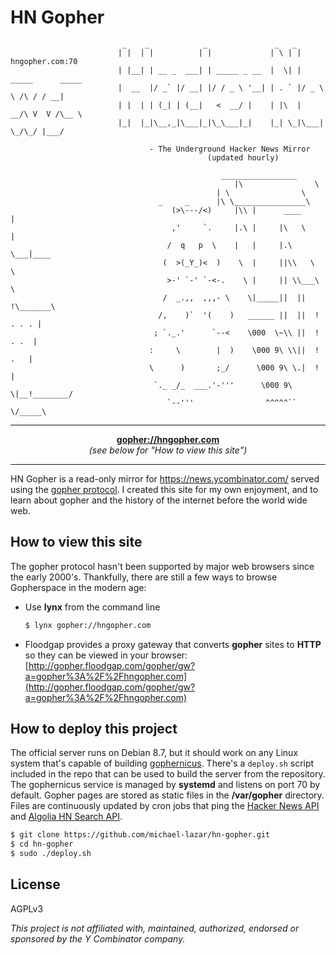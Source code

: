 # HN Gopher

```
                         _    _            _               _   _
                        | |  | |          | |             | \ | |  hngopher.com:70
                        | |__| | __ _  ___| | _____ _ __  |  \| | _____      _____
                        |  __  |/ _` |/ __| |/ / _ \ '__| | . ` |/ _ \ \ /\ / / __|
                        | |  | | (_| | (__|   <  __/ |    | |\  |  __/\ V  V /\__ \
                        |_|  |_|\__,_|\___|_|\_\___|_|    |_| \_|\___| \_/\_/ |___/
	
	                           - The Underground Hacker News Mirror
                                            (updated hourly)
	
	                                           _________________
                                                  |\                \
	                                          | \                \
	                             _     _      |\ \________________\
                                    (>\---/<)     |\\ |      ____     |
                                    ,'     `.     |.\ |     |\   \    |
                                   /  q   p  \    |   |     |.\   \___|____
                                  (  >(_Y_)<  )    \  |     ||\\   \       \
                                   >-' `-' `-<-.    \ |     || \\___\       \
                                  /  _.,,  ,,,- \    \|_____||  ||  !\_______\
                                 /,    )`  '(    )   ______ ||  ||  !  . . . |
                                ; `._.'      `--<    \000  \~\\ ||  !   . .  |
                               :     \        |  )    \000 9\ \\||  !    .   |
                               \      )       ;_/      \000 9\ \.|  !        |
                                `._ _/_  ___.'-'''      \000 9\ \|__!________/
                                   `--'''                ^^^^^`` \/_____\
```

---

<p align="center">
<b><a href="gopher://hngopher.com">gopher://hngopher.com</a></b><br>
<i>(see below for "How to view this site")</i>
</p>

---

HN Gopher is a read-only mirror for https://news.ycombinator.com/ served using the [gopher protocol](https://en.wikipedia.org/wiki/Gopher_(protocol)). I created this site for my own enjoyment, and to learn about gopher and the history of the internet before the world wide web.

## How to view this site

The gopher protocol hasn't been supported by major web browsers since the early 2000's. Thankfully, there are still a few ways to browse Gopherspace in the modern age:
   
- Use **lynx** from the command line
   ```bash
   $ lynx gopher://hngopher.com
   ```
   
- Floodgap provides a proxy gateway that converts **gopher** sites to **HTTP** so they can be viewed in your browser:
  [http://gopher.floodgap.com/gopher/gw?a=gopher%3A%2F%2Fhngopher.com](http://gopher.floodgap.com/gopher/gw?a=gopher%3A%2F%2Fhngopher.com)

## How to deploy this project

The official server runs on Debian 8.7, but it should work on any Linux system that's capable of building [gophernicus](https://github.com/prologic/gophernicus). There's a ``deploy.sh`` script included in the repo that can be used
to build the server from the repository. The gophernicus service is managed by **systemd** and listens on port 70 by default.
Gopher pages are stored as static files in the **/var/gopher** directory. Files are continuously updated by cron jobs
that ping the [Hacker News API](https://hacker-news.firebaseio.com/v0/) and [Algolia HN Search API](https://hn.algolia.com/api/v1/).

```bash
$ git clone https://github.com/michael-lazar/hn-gopher.git
$ cd hn-gopher
$ sudo ./deploy.sh
```

## License

AGPLv3

*This project is not affiliated with, maintained, authorized, endorsed or sponsored by the Y Combinator company.*

